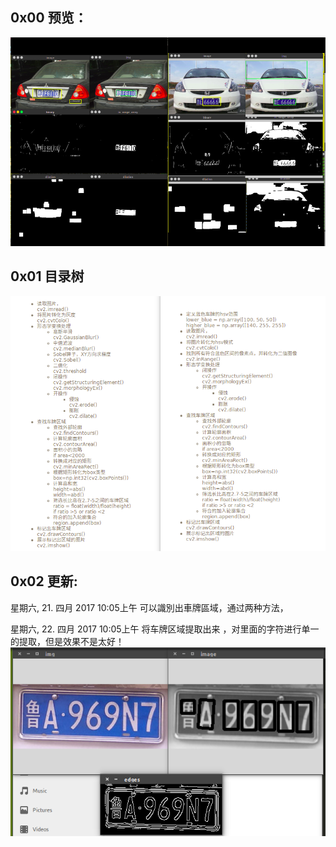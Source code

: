 ## 0x00 预览：
![image](https://github.com/0x024/PRT/blob/master/test/temp/exp.png)
## 0x01 目录树
![image](https://github.com/0x024/PRT/blob/master/test/temp/tree.png)
## 0x02 更新:
星期六, 21. 四月 2017 10:05上午 
可以識別出車牌區域，通过两种方法，

星期六, 22. 四月 2017 10:05上午 
将车牌区域提取出来 ，对里面的字符进行单一的提取，但是效果不是太好！
![image](https://github.com/0x024/PRT/blob/master/test/temp/2017-04-22.png)
